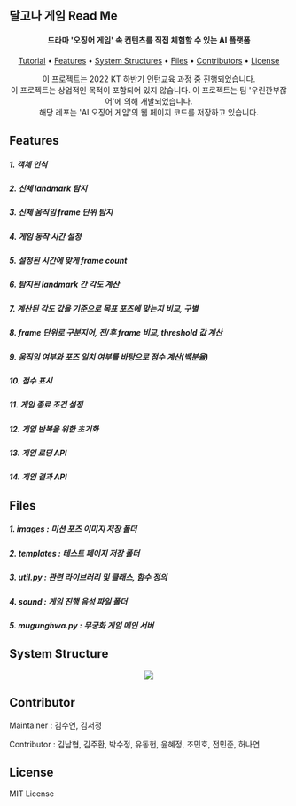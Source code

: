 ## 달고나 게임 Read Me

<p align="center">
    
</p>
<h4 align="center">드라마 '오징어 게임' 속 컨텐츠를 직접 체험할 수 있는 AI 플랫폼</h4>
<p align="center">
  <a href="#tutorial">Tutorial</a></a> • 
  <a href="#features">Features</a> •  
  <a href="#system-structure">System Structures</a> •
  <a href="#Files">Files</a> • 
  <a href="#contributor">Contributors</a> • 
  <a href="#license">License</a>
</p>
<p align="center">
    이 프로젝트는 2022 KT 하반기 인턴교육 과정 중 진행되었습니다. <br/>
    이 프로젝트는 상업적인 목적이 포함되어 있지 않습니다. 
    이 프로젝트는 팀 '우린깐부잖어'에 의해 개발되었습니다.<br/>
    해당 레포는 'AI 오징어 게임'의 웹 페이지 코드를 저장하고 있습니다.      
</p>




## Features

<p align="center">
    <h5>1. 객체 인식</h5>
    <h5>2. 신체 landmark 탐지</h5>
    <h5>3. 신체 움직임 frame 단위 탐지</h5>
	<h5>4. 게임 동작 시간 설정</h5>
	<h5>5. 설정된 시간에 맞게 frame count</h5>
	<h5>6. 탐지된 landmark 간 각도 계산</h5>
	<h5>7. 계산된 각도 값을 기준으로 목표 포즈에 맞는지 비교, 구별</h5>
	<h5>8. frame 단위로 구분지어, 전/후 frame 비교, threshold 값 계산</h5>
	<h5>9. 움직임 여부와 포즈 일치 여부를 바탕으로 점수 계산(백분율)</h5>
	<h5>10. 점수 표시</h5>
    <h5>11. 게임 종료 조건 설정</h5>
    <h5>12. 게임 반복을 위한 초기화</h5>
    <h5>13. 게임 로딩 API</h5>
    <h5>14. 게임 결과 API</h5>
</p>


## Files
<p align="center">
    <h5>1. images : 미션 포즈 이미지 저장 폴더</h5>
    <h5>2. templates : 테스트 페이지 저장 폴더</h5>
    <h5>3. util.py : 관련 라이브러리 및 클래스, 함수 정의</h5>
    <h5>4. sound : 게임 진행 음성 파일 폴더</h5>
    <h5>5. mugunghwa.py : 무궁화 게임 메인 서버</h5>
</p>


## System Structure
<p align="center">
    <img src="https://user-images.githubusercontent.com/78125184/148163269-492f7c99-41c2-43ef-8170-5182d8730ff2.png"/>
</p>


## Contributor

Maintainer : 김수연, 김서정

Contributor : 김남협, 김주환, 박수정, 유동헌, 윤혜정, 조민호, 전민준, 허나연



## License

MIT License
